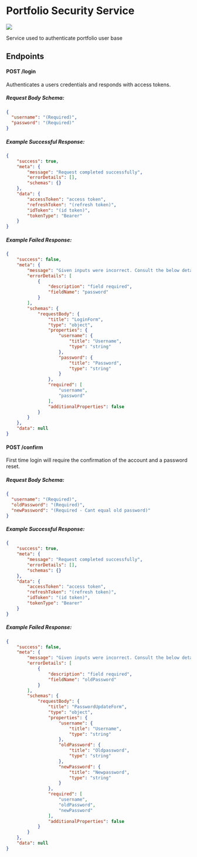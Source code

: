 # Portfolio Security Service
![](https://github.com/jsexton-portfolio/security-service/workflows/build/badge.svg)

Service used to authenticate portfolio user base

## Endpoints

#### POST /login

Authenticates a users credentials and responds with access tokens.

##### Request Body Schema:
```json
{
  "username": "(Required)",
  "password": "(Required)"
}
```

##### Example Successful Response:
```json
{
    "success": true,
    "meta": {
        "message": "Request completed successfully",
        "errorDetails": [],
        "schemas": {}
    },
    "data": {
        "accessToken": "access token",
        "refreshToken": "(refresh token)",
        "idToken": "(id token)",
        "tokenType": "Bearer"
    }
}
```

##### Example Failed Response:
```json
{
    "success": false,
    "meta": {
        "message": "Given inputs were incorrect. Consult the below details to address the issue.",
        "errorDetails": [
            {
                "description": "field required",
                "fieldName": "password"
            }
        ],
        "schemas": {
            "requestBody": {
                "title": "LoginForm",
                "type": "object",
                "properties": {
                    "username": {
                        "title": "Username",
                        "type": "string"
                    },
                    "password": {
                        "title": "Password",
                        "type": "string"
                    }
                },
                "required": [
                    "username",
                    "password"
                ],
                "additionalProperties": false
            }
        }
    },
    "data": null
}
```

#### POST /confirm

First time login will require the confirmation of the account and a password reset.

##### Request Body Schema:
```json
{
  "username": "(Required)",
  "oldPassword": "(Required)",
  "newPassword": "(Required - Cant equal old password)"
}
```

##### Example Successful Response:
```json
{
    "success": true,
    "meta": {
        "message": "Request completed successfully",
        "errorDetails": [],
        "schemas": {}
    },
    "data": {
        "accessToken": "access token",
        "refreshToken": "(refresh token)",
        "idToken": "(id token)",
        "tokenType": "Bearer"
    }
}
```

##### Example Failed Response:
```json
{
    "success": false,
    "meta": {
        "message": "Given inputs were incorrect. Consult the below details to address the issue.",
        "errorDetails": [
            {
                "description": "field required",
                "fieldName": "oldPassword"
            }
        ],
        "schemas": {
            "requestBody": {
                "title": "PasswordUpdateForm",
                "type": "object",
                "properties": {
                    "username": {
                        "title": "Username",
                        "type": "string"
                    },
                    "oldPassword": {
                        "title": "Oldpassword",
                        "type": "string"
                    },
                    "newPassword": {
                        "title": "Newpassword",
                        "type": "string"
                    }
                },
                "required": [
                    "username",
                    "oldPassword",
                    "newPassword"
                ],
                "additionalProperties": false
            }
        }
    },
    "data": null
}
```
